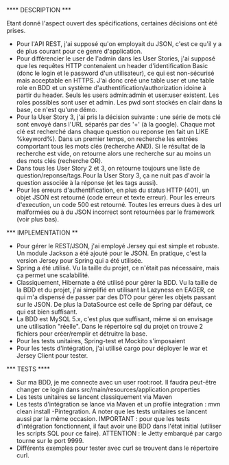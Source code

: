 **** DESCRIPTION ***

Etant donné l'aspect ouvert des spécifications, certaines décisions ont été prises.

* Pour l'API REST, j'ai supposé qu'on employait du JSON, c'est ce qu'il y a de plus courant pour ce genre d'application.
* Pour différencier le user de l'admin dans les User Stories, j'ai supposé que les requêtes HTTP contenaient un header d'identification Basic (donc le login et le password d'un utilisateur), ce qui est non-sécurisé mais acceptable en HTTPS. J'ai donc créé une table user et une table role en BDD et un système d'authentification/authorization idoine à partir du header. Seuls les users admin:admin et user:user existent. Les roles possibles sont user et admin. Les pwd sont stockés en clair dans la base, ce n'est qu'une démo.
* Pour la User Story 3, j'ai pris la décision suivante : une série de mots clé sont envoyé dans l'URL séparés par des '+' (à la google). Chaque mot clé est recherché dans chaque question ou reponse (en fait un LIKE %keyword%). Dans un premier temps, on recherche les entrées comportant tous les mots clés (recherche AND). Si le résultat de la recherche est vide, on retourne alors une recherche sur au moins un des mots clés (recherche OR).
* Dans tous les User Story 2 et 3, on retourne toujours une liste de question/reponse/tags.Pour la User Story 3, ça ne nuit pas d'avoir la question associée à la réponse (et les tags aussi).
* Pour les erreurs d'authentification, en plus du status HTTP (401), un objet JSON est retourné (code erreur et texte erreur). Pour les erreurs d'execution, un code 500 est retourné. Toutes les erreurs dues à des url malformées ou à du JSON incorrect sont retournées par le framework (voir plus bas). 

*** IMPLEMENTATION **

* Pour gérer le REST/JSON, j'ai employé Jersey qui est simple et robuste. Un module Jackson a été ajouté pour le JSON. En pratique, c'est la version Jersey pour Spring qui a été utilisée.
* Spring a été utilisé. Vu la taille du projet, ce n'était pas nécessaire, mais ça permet une scalabilité.
* Classiquement, Hibernate a été utilisé pour gérer la BDD. Vu la taille de la BDD et du projet, j'ai simplifié en utilisant la Lazyness en EAGER, ce qui m'a dispensé de passer par des DTO pour gérer les objets passant sur le JSON. De plus la DataSource est celle de Spring par défaut, ce qui est bien suffisant. 
* La BDD est MySQL 5.x, c'est plus que suffisant, même si on envisage une utilisation "réelle". Dans le répertoire sql du projet on trouve 2 fichiers pour créer/remplir et détruitre la base.
* Pour les tests unitaires, Spring-test et Mockito s'imposaient
* Pour les tests d'intégration, j'ai utilisé cargo pour déployer le war et Jersey Client pour tester.

*** TESTS ****
* Sur ma BDD, je me connecte avec un user root:root. Il faudra peut-être changer ce login dans src/main/resources/application.properties
* Les tests unitaires se lancent classiquement via Maven
* Les tests d'intégration se lance via Maven et un profile integration : mvn clean install -Pintegration. A noter que les tests unitaires se lancent aussi par la même occasion. IMPORTANT : pour que les tests d'intégration fonctionnent, il faut avoir une BDD dans l'état initial (utiliser les scripts SQL pour ce faire). ATTENTION : le Jetty embarqué par cargo tourne sur le port 9999.
* Différents exemples pour tester avec curl se trouvent dans le répertoire curl.
